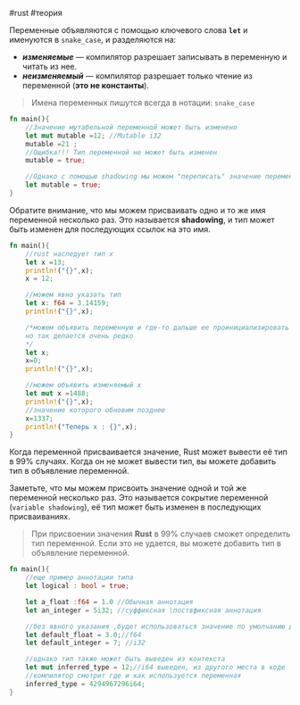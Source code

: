 #rust #теория

Переменные объявляются с помощью ключевого слова **`let`** и именуются в `snake_case`, и разделяются на:

- ***изменяемые*** — компилятор разрешает записывать в переменную и читать из нее.
- ***неизменяемый*** — компилятор разрешает только чтение из переменной (**это не константы**).

>Имена переменных пишутся всегда в нотации: `snake_case`

```rust
fn main(){
	//Значение мутабельной переменной может быть изменено
	let mut mutable =12; //Mutable i32
	mutable =21 ;
	//Ощибка!!! Тип переменной не может быть изменен
	mutable = true;

	//Однако с помощью shadowing мы можем "переписать" значение переменной
	let mutable = true;
}
```

Обратите внимание, что мы можем присваивать одно и то же имя переменной несколько раз. Это называется **shadowing**, и тип может быть изменен для последующих ссылок на это имя.

```rust
fn main(){
	//rust наследует тип x 
	let x =13;
	println!("{}",x);
	x = 12;

	//можем явно указать тип 
	let x: f64 = 3.14159;
	println!("{}",x);

	/*можем объявить переменную и где-то дальше ее проинициализировать
	но так делается очень редко
	*/
	let x;
	x=0;
	println!("{}",x);

	//можем объявить изменяемый x
	let mut x =1488;
	println!("{}",x);
	//значение которого обновим позднее
	x=1337;
	println!("Теперь x : {}",x);
}
```
Когда переменной присваивается значение, Rust может вывести её тип в 99% случаях. Когда он не может вывести тип, вы можете добавить тип в объявление переменной.

Заметьте, что мы можем присвоить значение одной и той же переменной несколько раз. Это называется сокрытие переменной (`variable shadowing`), её тип может быть изменен в последующих присваиваниях.

>При присвоении значения **Rust** в 99% случаев сможет определить тип переменной. Если это не удается, вы можете добавить тип в объявление переменной.

```rust
fn main(){
	//еще пример аннотации типа
	let logical : bool = true;

	let a_float :f64 = 1.0 //Обычная аннотация
	let an_integer = 5i32; //суффиксная \поствфиксная аннотация

	//без явного указания ,будет использоваться значение по умолчанию для данного типа
	let default_float = 3.0;//f64
	let default_integer = 7; //i32

	//однако тип также может быть выведен из контекста
	let mut inferred_type = 12;//i64 выведен, из другого места в коде
	//компилятор смотрит где и как используется переменная 
	inferred_type = 4294967296i64;
}
```











